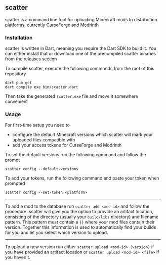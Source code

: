 ## scatter 

scatter is a command line tool for uploading Minecraft mods to distribution platforms, currently CurseForge and Modrinth

### Installation

scatter is written in Dart, meaning you require the Dart SDK to build it. You can either install that or 
download one of the precompiled scatter binaries from the releases section

To compile scatter, execute the following commands from the root of this repository

```shell
dart pub get
dart compile exe bin/scatter.dart
```

Then take the generated `scatter.exe` file and move it somewhere convenient

### Usage

For first-time setup you need to 
- configure the default Minecraft versions which scatter will mark your uploaded files compatible with
- add your access tokens for CurseForge and Modrinth

To set the default versions run the following command and follow the prompt
```shell
scatter config --default-versions
```

To add your tokens, run the following command and paste your token when prompted
```shell
scatter config --set-token <platform>
```

***

To add a mod to the database run `scatter add <mod-id>` and follow the procedure. scatter will give you the option to provide an artifact location, 
consisting of the directory (usually your `build/libs` directory) and filename pattern. This pattern must contain a `{}` where your mod files contain their version. Together this information is used to automatically find your builds for you and let you select which version to upload.  

***

To upload a new version run either `scatter upload <mod-id> [version]` if you have provided an artifact location or
`scatter upload <mod-id> <file>` if you haven't.
